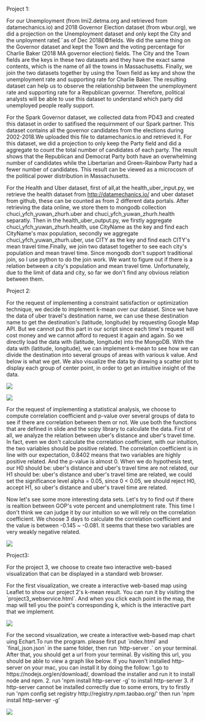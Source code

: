 <p>Project 1:</p>
<p>For our Unemployment (from lmi2.detma.org and retrieved from datamechanics.io) and 2018 Governor Election dataset (from wbur.org), we did a projection on the Unemployment dataset and only kept the City and the unployment rate£¨as of Dec 2018£©fields. 
We did the same thing on the Governor dataset and kept the Town and the voting percentage for Charlie Baker (2018 MA governor election) fields.
The City and the Town fields are the keys in these two datasets and they have the exact same contents, which is the name of all the towns in Massachusetts. Finally, we join the two datasets together by using the Town field as key and show the unemployment rate and supporting rate for Charlie Baker. 
The resulting dataset can help us to observe the relationship between the unemployment rate and supporting rate for a Republican governor. Therefore, political analysts will be able to use this dataset to understand which party did unemployed people really support.

For the Spark Governor dataset, we collected data from PD43 and created this dataset in order to satifised the requirnment of our Spark partner. This dataset contains all the governor candidates from the elections during 2002-2018.We uploaded this file to datamechanics.io and retrieved it. For this dataset, we did a projection to only keep the Party field and did a aggregate to count the total number of candidates of each party. The result shows that the Republican and Democrat Party both have an overwhelming number of candidates while the Libertarian and Green-Rainbow Party had a fewer number of candidates. This result can be viewed as a microcosm of the political power distribution in Massachusetts.

For the Health and Uber dataset, first of all,at the health_uber_input.py, we retrieve the health dataset from http://datamechanics.io/ and uber dataset from github, these can be counted as from 2 different data portals. After retrieving the data online, we store them to mongodb collection chuci_yfch_yuwan_zhurh.uber and chuci_yfch_yuwan_zhurh.health separatly. Then in the health_uber_output.py, we firstly aggregate chuci_yfch_yuwan_zhurh.health, use CityName as the key and find each CityName's max population, secondly we aggregate chuci_yfch_yuwan_zhurh.uber, use CITY as the key and find each CITY's mean travel time.Finally, we join two dataset together to see each city's population and mean travel time. Since mongodb don't support traditional join, so I use python to do the join work. We want to figure out if there is a relation between a city's population and mean travel time. Unfortunately, due to the limit of data and city, so far we don't find any obvious relation between them.</p>

<p>Project 2:</p>
<p>For the request of implementing a constraint satisfaction or optimization technique, we decide to implement k-mean over our dataset. Since we have the data of uber travel's destination name, we can use these destination name to get the destination's (latitude, longitude) by requesting Google Map API. But we cannot put this part in our script since each time's request will cost money and we cannot afford to request it again and again. So we directly load the data with (latitude, longitude) into the MongoDB. With the data with (latitude, longitude), we can implement k-mean to see how we can divide the destination into several groups of areas with various k value. And below is what we get. We also visualize the data by drawing a scatter plot to display each group of center point, in order to get an intuitive insight of the data.</p>
<p><img src="https://github.com/yizheshexin/course-2019-spr-proj/blob/master/chuci_yfch_yuwan_zhurh/fig_10.png" style="max-width:100%;"></p>
<p><img src="https://github.com/yizheshexin/course-2019-spr-proj/blob/master/chuci_yfch_yuwan_zhurh/kmean.png" style="max-width:100%;"></p>
<p>For the request of implementing a statistical analysis, we choose to compute correlation coefficient and p-value over several groups of data to see if there are correlation between them or not. We use both the functions that are defined in slide and the scipy library to calculate the data. First of all, we analyze the relation between uber's distance and uber's travel time. In fact, even we don't calculate the correlation coefficient, with our intuition, the two variables should be positive related. The correlation coefficient is in line with our expectation, 0.8402 means that two variables are highly positive related. And the p-value is almost 0. When we do hypothesis test, our H0 should be: uber's distance and uber's travel time are not related, our H1 should be: uber's distance and uber's travel time are related, we could set the significance level alpha = 0.05, since 0 < 0.05, we should reject H0, accept H1, so uber's distance and uber's travel time are related. </p>
<p>Now let's see some more interesting data sets. Let's try to find out if there is realtion between GOP's vote percent and unemplotment rate. This time I don't think we can judge it by our intuition so we will rely on the correlation coefficient. We choose 3 days to calculate the correlation coefficient and the value is between -0.145 ~ -0.081. It seems that these two variables are very weakly negative related.</p>  
<p><img src="https://github.com/yizheshexin/course-2019-spr-proj/blob/master/chuci_yfch_yuwan_zhurh/stat.png" style="max-width:100%;"></p>

<p>
Project3:
</p>
<p>
For the project 3, we choose to create two interactive web-based visualization that can be displayed in a standard web browser. </p>
<p>For the first visualization, we create a interactive web-based map using Leaflet to show our project 2's k-mean result. You can run it by visiting the `project3_webservice.html`. And when you click each point in the map, the map will tell you the point's corresponding k, which is the interactive part that we implement.</p> 
<p><img src="https://github.com/yizheshexin/course-2019-spr-proj/blob/master/chuci_yfch_yuwan_zhurh/project3_visualization1.png" style="max-width:100%;"></p>
<p>For the second visualization, we create a interactive web-based map chart uing Echart.To run the program. please first put `index.html` and `final_json.json` in the same folder, then run `http-server .` on your terminal. After that, you should get a url from your terminal. By visiting this url, you should be able to view a graph like below. If you haven't installed http-server on your mac, you can install it by doing the follow: 1.go to https://nodejs.org/en/download/, download the installer and run it to install node and npm. 2. run 'npm install http-server -g' to install http-server 3. if http-server cannot be installed correctly due to some errors, try to firstly run 'npm config set registry http://registry.npm.taobao.org/' then run 'npm install http-server -g'</p>
<p><img src="https://github.com/yizheshexin/course-2019-spr-proj/blob/master/chuci_yfch_yuwan_zhurh/project3_visualization2.png" style="max-width:100%;"></p>
</p>
